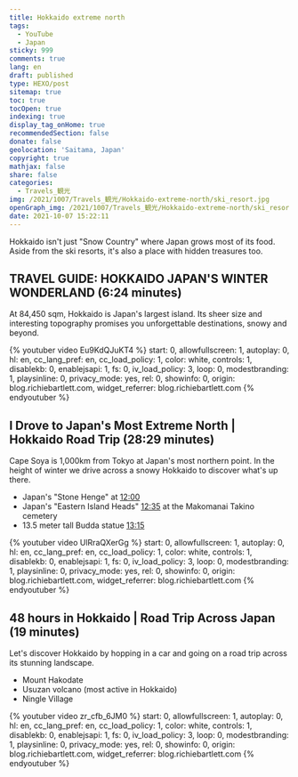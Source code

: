 ```yaml
---
title: Hokkaido extreme north
tags:
  - YouTube
  - Japan
sticky: 999
comments: true
lang: en
draft: published
type: HEXO/post
sitemap: true
toc: true
tocOpen: true
indexing: true
display_tag_onHome: true
recommendedSection: false
donate: false
geolocation: 'Saitama, Japan'
copyright: true
mathjax: false
share: false
categories:
  - Travels_観光
img: /2021/1007/Travels_観光/Hokkaido-extreme-north/ski_resort.jpg
openGraph_img: /2021/1007/Travels_観光/Hokkaido-extreme-north/ski_resort.jpg
date: 2021-10-07 15:22:11
---
```

 Hokkaido isn't just "Snow Country" where Japan grows most of its food. Aside from the ski resorts, it's also a place with hidden treasures too.


## TRAVEL GUIDE: HOKKAIDO JAPAN'S WINTER WONDERLAND (6:24 minutes)
 At 84,450 sqm, Hokkaido is Japan's largest island. Its sheer size and interesting topography promises you unforgettable destinations, snowy and beyond.

{% youtuber video Eu9KdQJuKT4 %} 
  start: 0,
  allowfullscreen: 1,
  autoplay: 0,
  hl: en,
  cc_lang_pref: en,
  cc_load_policy: 1,
  color: white,
  controls: 1,
  disablekb: 0,
  enablejsapi: 1,
  fs: 0,
  iv_load_policy: 3,
  loop: 0,
  modestbranding: 1,
  playsinline: 0,
  privacy_mode: yes,
  rel: 0,
  showinfo: 0,
  origin: blog.richiebartlett.com,
  widget_referrer: blog.richiebartlett.com
{% endyoutuber %}


## I Drove to Japan's Most Extreme North | Hokkaido Road Trip (28:29 minutes)
 Cape Soya is 1,000km from Tokyo at Japan's most northern point. In the height of winter we drive across a snowy Hokkaido to discover what's up there.
 - Japan's "Stone Henge" at [12:00](https://youtu.be/UlRraQXerGg?t=720)
 - Japan's "Eastern Island Heads" [12:35](https://youtu.be/UlRraQXerGg?t=755) at the Makomanai Takino cemetery
 - 13.5 meter tall Budda statue [13:15](https://youtu.be/UlRraQXerGg?t=795)

{% youtuber video UlRraQXerGg %} 
  start: 0,
  allowfullscreen: 1,
  autoplay: 0,
  hl: en,
  cc_lang_pref: en,
  cc_load_policy: 1,
  color: white,
  controls: 1,
  disablekb: 0,
  enablejsapi: 1,
  fs: 0,
  iv_load_policy: 3,
  loop: 0,
  modestbranding: 1,
  playsinline: 0,
  privacy_mode: yes,
  rel: 0,
  showinfo: 0,
  origin: blog.richiebartlett.com,
  widget_referrer: blog.richiebartlett.com
{% endyoutuber %}


## 48 hours in Hokkaido | Road Trip Across Japan (19 minutes)
 Let's discover Hokkaido by hopping in a car and going on a road trip across its stunning landscape.
 - Mount Hakodate
 - Usuzan volcano (most active in Hokkaido)
 - Ningle Village

{% youtuber video zr_cfb_6JM0 %} 
  start: 0,
  allowfullscreen: 1,
  autoplay: 0,
  hl: en,
  cc_lang_pref: en,
  cc_load_policy: 1,
  color: white,
  controls: 1,
  disablekb: 0,
  enablejsapi: 1,
  fs: 0,
  iv_load_policy: 3,
  loop: 0,
  modestbranding: 1,
  playsinline: 0,
  privacy_mode: yes,
  rel: 0,
  showinfo: 0,
  origin: blog.richiebartlett.com,
  widget_referrer: blog.richiebartlett.com
{% endyoutuber %}

